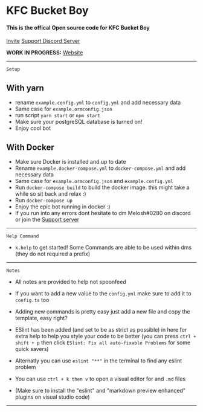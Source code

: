 # KFC Bucket Boy
#### This is the offical Open source code for KFC Bucket Boy

[Invite](https://invite.bucketbot.dev)
[Support Discord Server](https://support.bucketbot.dev)

**WORK IN PROGRESS:**
[Website](https://bucketbot.dev)

---

```
Setup
```

## With yarn
- rename `example.config.yml` to `config.yml` and add necessary data
- Same case for `example.ormconfig.json`
- run script `yarn start` or `npm start`
- Make sure your postgreSQL database is turned on!
- Enjoy cool bot

## With Docker

- Make sure Docker is installed and up to date
- Rename `example.docker-compose.yml` to `docker-compose.yml` and add necessary data
- Same case for `example.ormconfig.json` and `example.config.yml`
- Run `docker-compose build` to build the docker image. this might take a while so sit back and relax :)
- Run `docker-compose up`
- Enjoy the epic bot running in docker :)
- If you run into any errors dont hesitate to dm Melosh#0280 on discord or join the [Support server](https://support.bucketbot.dev)

---

```
Help Command
```

- `k.help` to get started!
Some Commands are able to be used within dms (they do not required a prefix)


---

```
Notes
```
- All notes are provided to help not spoonfeed
- If you want to add a new value to the `config.yml` make sure to add it to `config.ts` too
- Adding new commands is pretty easy just add a new file and copy the template, easy right?
- ESlint has been added (and set to be as strict as possible) in here for extra help to help you style your code to be better (you can press `ctrl + shift + p` then click `ESlint: Fix all auto-fixable Problems` for some quick savers)
- Alternatly you can use `eslint "**"` in the terminal to find any eslint problem 
- You can use `ctrl + k then v` to open a visual editor for and `.md` files

- (Make sure to install the "eslint" and "markdown preview enhanced" plugins on visual studio code)
---
